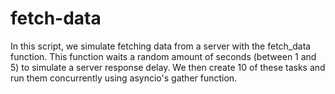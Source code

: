 # fetch-data
In this script, we simulate fetching data from a server with the fetch_data function. This function waits a random amount of seconds (between 1 and 5) to simulate a server response delay. We then create 10 of these tasks and run them concurrently using asyncio's gather function.
